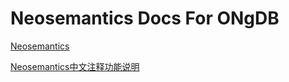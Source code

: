 # Neosemantics Docs For ONgDB

[Neosemantics](https://github.com/ongdb-contrib/neosemantics)

[Neosemantics中文注释功能说明](public/docs/asciidoc/_reference_zh.html)
